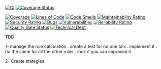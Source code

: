 
[![CI](https://github.com/landdragon/PrisonersDilemma/actions/workflows/Test.yml/badge.svg?branch=master)](https://github.com/landdragon/PrisonersDilemma/actions/workflows/Test.yml)
[![Coverage Status](https://coveralls.io/repos/github/landdragon/PrisonersDilemma/badge.svg?branch=master)](https://coveralls.io/github/landdragon/PrisonersDilemma?branch=master)

[![Coverage](https://sonarcloud.io/api/project_badges/measure?project=landdragon_PrisonersDilemma&metric=coverage)](https://sonarcloud.io/summary/new_code?id=landdragon_PrisonersDilemma)
[![Lines of Code](https://sonarcloud.io/api/project_badges/measure?project=landdragon_PrisonersDilemma&metric=ncloc)](https://sonarcloud.io/summary/new_code?id=landdragon_PrisonersDilemma)
[![Code Smells](https://sonarcloud.io/api/project_badges/measure?project=landdragon_PrisonersDilemma&metric=code_smells)](https://sonarcloud.io/summary/new_code?id=landdragon_PrisonersDilemma)
[![Maintainability Rating](https://sonarcloud.io/api/project_badges/measure?project=landdragon_PrisonersDilemma&metric=sqale_rating)](https://sonarcloud.io/summary/new_code?id=landdragon_PrisonersDilemma)
[![Security Rating](https://sonarcloud.io/api/project_badges/measure?project=landdragon_PrisonersDilemma&metric=security_rating)](https://sonarcloud.io/summary/new_code?id=landdragon_PrisonersDilemma)
[![Bugs](https://sonarcloud.io/api/project_badges/measure?project=landdragon_PrisonersDilemma&metric=bugs)](https://sonarcloud.io/summary/new_code?id=landdragon_PrisonersDilemma)
[![Vulnerabilities](https://sonarcloud.io/api/project_badges/measure?project=landdragon_PrisonersDilemma&metric=vulnerabilities)](https://sonarcloud.io/summary/new_code?id=landdragon_PrisonersDilemma)
[![Reliability Rating](https://sonarcloud.io/api/project_badges/measure?project=landdragon_PrisonersDilemma&metric=reliability_rating)](https://sonarcloud.io/summary/new_code?id=landdragon_PrisonersDilemma)
[![Quality Gate Status](https://sonarcloud.io/api/project_badges/measure?project=landdragon_PrisonersDilemma&metric=alert_status)](https://sonarcloud.io/summary/new_code?id=landdragon_PrisonersDilemma)
[![Technical Debt](https://sonarcloud.io/api/project_badges/measure?project=landdragon_PrisonersDilemma&metric=sqale_index)](https://sonarcloud.io/summary/new_code?id=landdragon_PrisonersDilemma)

TDD

1- manage the rule calculation
 .	create a test for no one talk
 . implement it
 . do the same for all the other rules
 . look if you can improved it

 2- Create stategies
